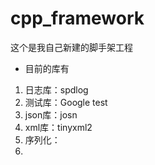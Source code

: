 # cpp_framework

这个是我自己新建的脚手架工程

- 目前的库有

1. 日志库：spdlog
2. 测试库：Google test
3. json库：josn
4. xml库：tinyxml2
5. 序列化：
6. 
